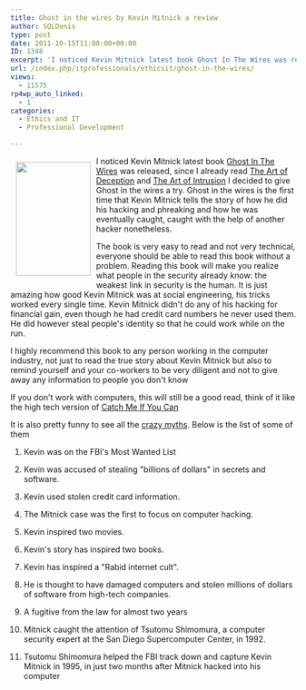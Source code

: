 ```yaml
---
title: Ghost in the wires by Kevin Mitnick a review
author: SQLDenis
type: post
date: 2011-10-15T11:08:00+00:00
ID: 1348
excerpt: 'I noticed Kevin Mitnick latest book Ghost In The Wires was released, since I already read The Art of Deception and The Art of Intrusion I decided to give Ghost in the wires a try. Ghost in the wires is the first time that Kevin Mitnick tells the story o&hellip;'
url: /index.php/itprofessionals/ethicsit/ghost-in-the-wires/
views:
  - 11575
rp4wp_auto_linked:
  - 1
categories:
  - Ethics and IT
  - Professional Development

---
```

<div class="image_block">
  <a href="/wp-content/uploads/blogs/ITProfessionals/Books/GhostInTheWires.jpg?mtime=1318682575"><img alt="" src="/wp-content/uploads/blogs/ITProfessionals/Books/GhostInTheWires.jpg?mtime=1318682575" width="131" height="200" style="float: left; margin: 10px 10px 10px 10px" /></a>
</div>

I noticed Kevin Mitnick latest book [Ghost In The Wires][1] was released, since I already read [The Art of Deception][2] and [The Art of Intrusion][3] I decided to give Ghost in the wires a try. Ghost in the wires is the first time that Kevin Mitnick tells the story of how he did his hacking and phreaking and how he was eventually caught, caught with the help of another hacker nonetheless. 

The book is very easy to read and not very technical, everyone should be able to read this book without a problem. Reading this book will make you realize what people in the security already know: the weakest link in security is the human. It is just amazing how good Kevin Mitnick was at social engineering, his tricks worked every single time. Kevin Mitnick didn't do any of his hacking for financial gain, even though he had credit card numbers he never used them. He did however steal people's identity so that he could work while on the run.

I highly recommend this book to any person working in the computer industry, not just to read the true story about Kevin Mitnick but also to remind yourself and your co-workers to be very diligent and not to give away any information to people you don't know

If you don't work with computers, this will still be a good read, think of it like the high tech version of [Catch Me If You Can][4]

It is also pretty funny to see all the [crazy myths][5]. Below is the list of some of them

1) Kevin was on the FBI's Most Wanted List
  
2) Kevin was accused of stealing "billions of dollars" in secrets and software.
  
3) Kevin used stolen credit card information.
  
4) The Mitnick case was the first to focus on computer hacking.
  
5) Kevin inspired two movies.
  
6) Kevin's story has inspired two books.
  
7) Kevin has inspired a "Rabid internet cult".
  
8) He is thought to have damaged computers and stolen millions of dollars of software from high-tech companies.
  
9) A fugitive from the law for almost two years
  
10) Mitnick caught the attention of Tsutomu Shimomura, a computer security expert at the San Diego Supercomputer Center, in 1992.
  
11) Tsutomu Shimomura helped the FBI track down and capture Kevin Mitnick in 1995, in just two months after Mitnick hacked into his computer

 [1]: http://www.amazon.com/gp/product/0316037702/ref=as_li_ss_tl?ie=UTF8&tag=sql08-20&linkCode=as2&camp=217145&creative=399369&creativeASIN=0316037702
 [2]: http://www.amazon.com/gp/product/076454280X/ref=as_li_ss_tl?ie=UTF8&tag=sql08-20&linkCode=as2&camp=217145&creative=399369&creativeASIN=076454280X
 [3]: http://www.amazon.com/gp/product/0471782661/ref=as_li_ss_tl?ie=UTF8&tag=sql08-20&linkCode=as2&camp=217145&creative=399369&creativeASIN=0471782661
 [4]: http://www.amazon.com/gp/product/0767905385/ref=as_li_ss_tl?ie=UTF8&tag=sql08-20&linkCode=as2&camp=217145&creative=399369&creativeASIN=0767905385
 [5]: http://www.albany.net/~dsissman/channelone.html
